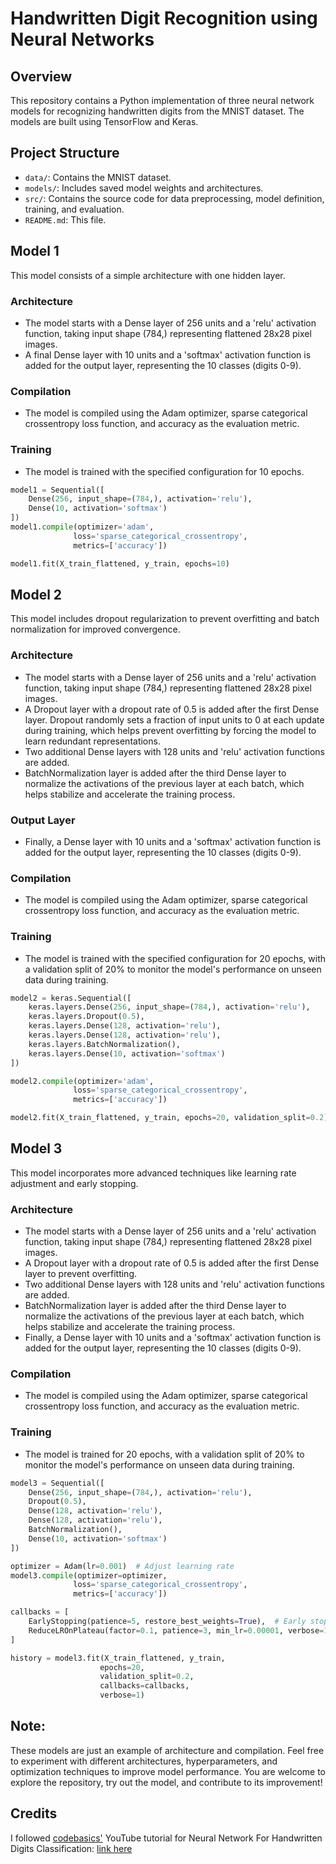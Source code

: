 # Handwritten Digit Recognition using Neural Networks

## Overview
This repository contains a Python implementation of three neural network models for recognizing handwritten digits from the MNIST dataset. The models are built using TensorFlow and Keras.

## Project Structure

- `data/`: Contains the MNIST dataset.
- `models/`: Includes saved model weights and architectures.
- `src/`: Contains the source code for data preprocessing, model definition, training, and evaluation.
- `README.md`: This file.

## Model 1

This model consists of a simple architecture with one hidden layer.

### Architecture
- The model starts with a Dense layer of 256 units and a 'relu' activation function, taking input shape (784,) representing flattened 28x28 pixel images.
- A final Dense layer with 10 units and a 'softmax' activation function is added for the output layer, representing the 10 classes (digits 0-9).

### Compilation
- The model is compiled using the Adam optimizer, sparse categorical crossentropy loss function, and accuracy as the evaluation metric.

### Training
- The model is trained with the specified configuration for 10 epochs.

```python
model1 = Sequential([
    Dense(256, input_shape=(784,), activation='relu'),
    Dense(10, activation='softmax')
])
model1.compile(optimizer='adam',
              loss='sparse_categorical_crossentropy',
              metrics=['accuracy'])

model1.fit(X_train_flattened, y_train, epochs=10)
```

## Model 2

This model includes dropout regularization to prevent overfitting and batch normalization for improved convergence.

### Architecture
- The model starts with a Dense layer of 256 units and a 'relu' activation function, taking input shape (784,) representing flattened 28x28 pixel images.
- A Dropout layer with a dropout rate of 0.5 is added after the first Dense layer. Dropout randomly sets a fraction of input units to 0 at each update during training, which helps prevent overfitting by forcing the model to learn redundant representations.
- Two additional Dense layers with 128 units and 'relu' activation functions are added.
- BatchNormalization layer is added after the third Dense layer to normalize the activations of the previous layer at each batch, which helps stabilize and accelerate the training process.

### Output Layer
- Finally, a Dense layer with 10 units and a 'softmax' activation function is added for the output layer, representing the 10 classes (digits 0-9).

### Compilation
- The model is compiled using the Adam optimizer, sparse categorical crossentropy loss function, and accuracy as the evaluation metric.

### Training
- The model is trained with the specified configuration for 20 epochs, with a validation split of 20% to monitor the model's performance on unseen data during training.

```python
model2 = keras.Sequential([
    keras.layers.Dense(256, input_shape=(784,), activation='relu'),
    keras.layers.Dropout(0.5),
    keras.layers.Dense(128, activation='relu'),
    keras.layers.Dense(128, activation='relu'),
    keras.layers.BatchNormalization(),
    keras.layers.Dense(10, activation='softmax')
])

model2.compile(optimizer='adam',
              loss='sparse_categorical_crossentropy',
              metrics=['accuracy'])

model2.fit(X_train_flattened, y_train, epochs=20, validation_split=0.2)
```

## Model 3

This model incorporates more advanced techniques like learning rate adjustment and early stopping.

### Architecture
- The model starts with a Dense layer of 256 units and a 'relu' activation function, taking input shape (784,) representing flattened 28x28 pixel images.
- A Dropout layer with a dropout rate of 0.5 is added after the first Dense layer to prevent overfitting.
- Two additional Dense layers with 128 units and 'relu' activation functions are added.
- BatchNormalization layer is added after the third Dense layer to normalize the activations of the previous layer at each batch, which helps stabilize and accelerate the training process.
- Finally, a Dense layer with 10 units and a 'softmax' activation function is added for the output layer, representing the 10 classes (digits 0-9).

### Compilation
- The model is compiled using the Adam optimizer, sparse categorical crossentropy loss function, and accuracy as the evaluation metric.

### Training
- The model is trained for 20 epochs, with a validation split of 20% to monitor the model's performance on unseen data during training.

```python
model3 = Sequential([
    Dense(256, input_shape=(784,), activation='relu'),
    Dropout(0.5),
    Dense(128, activation='relu'),
    Dense(128, activation='relu'),
    BatchNormalization(),
    Dense(10, activation='softmax')
])

optimizer = Adam(lr=0.001)  # Adjust learning rate
model3.compile(optimizer=optimizer,
              loss='sparse_categorical_crossentropy',
              metrics=['accuracy'])

callbacks = [
    EarlyStopping(patience=5, restore_best_weights=True),  # Early stopping to prevent overfitting
    ReduceLROnPlateau(factor=0.1, patience=3, min_lr=0.00001, verbose=1)  # Reduce learning rate on plateau
]

history = model3.fit(X_train_flattened, y_train, 
                    epochs=20, 
                    validation_split=0.2, 
                    callbacks=callbacks,
                    verbose=1)
```

## Note:
These models are just an example of architecture and compilation. Feel free to experiment with different architectures, hyperparameters, and optimization techniques to improve model performance. You are welcome to explore the repository, try out the model, and contribute to its improvement!


## Credits
I followed [codebasics'](https://www.youtube.com/@codebasics) YouTube tutorial for Neural Network For Handwritten Digits Classification: [link here](https://www.youtube.com/watch?v=iqQgED9vV7k&t=861s)



